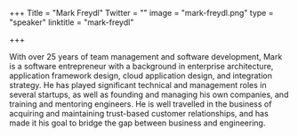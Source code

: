 +++
Title = "Mark Freydl"
Twitter = ""
image = "mark-freydl.png"
type = "speaker"
linktitle = "mark-freydl"

+++

With over 25 years of team management and software development, Mark is a software entrepreneur with a background in enterprise architecture, application framework design, cloud application design, and integration strategy. He has played significant technical and management roles in several startups, as well as founding and managing his own companies, and training and mentoring engineers. He is well travelled in the business of acquiring and maintaining trust-based customer relationships, and has made it his goal to bridge the gap between business and engineering.
